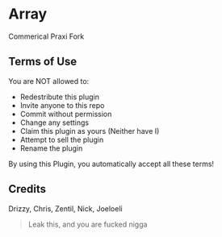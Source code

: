 # Array

Commerical Praxi Fork

## Terms of Use

You are NOT allowed to:

- Redestribute this plugin
- Invite anyone to this repo
- Commit without permission
- Change any settings
- Claim this plugin as yours (Neither have I)
- Attempt to sell the plugin
- Rename the plugin

 By using this Plugin, you automatically accept all these terms!

## Credits

Drizzy, Chris, Zentil, Nick, Joeloeli

> Leak this, and you are fucked nigga
